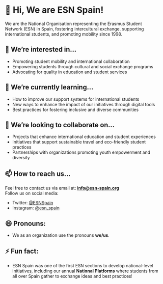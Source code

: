 # 👋 Hi, We are ESN Spain!

We are the National Organisation representing the Erasmus Student Network (ESN) in Spain, fostering intercultural exchange, supporting international students, and promoting mobility since 1998.

## 👀 We’re interested in...
- Promoting student mobility and international collaboration
- Empowering students through cultural and social exchange programs
- Advocating for quality in education and student services

## 🌱 We’re currently learning...
- How to improve our support systems for international students
- New ways to enhance the impact of our initiatives through digital tools
- Best practices for fostering inclusive and diverse communities

## 💞️ We’re looking to collaborate on...
- Projects that enhance international education and student experiences
- Initiatives that support sustainable travel and eco-friendly student practices
- Partnerships with organizations promoting youth empowerment and diversity

## 📫 How to reach us...
Feel free to contact us via email at: **info@esn-spain.org**  
Follow us on social media:  
- Twitter: [@ESNSpain](https://twitter.com/ESNSpain)  
- Instagram: [@esn_spain](https://www.instagram.com/esn_spain)

## 😄 Pronouns:
- We as an organization use the pronouns **we/us**.

## ⚡ Fun fact:
- ESN Spain was one of the first ESN sections to develop national-level initiatives, including our annual **National Platforms** where students from all over Spain gather to exchange ideas and best practices!
